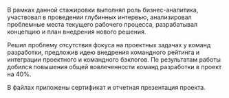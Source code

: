 В рамках данной стажировки выполнял роль бизнес-аналитика, участвовал в проведении глубинных интервью, анализировал проблемные места текущего рабочего процесса, разрабатывал концепцию и план внедрения нового решения. 

Решил проблему отсутствия фокуса на проектных задачах у команд разработки, предложив идею внедрения командного рейтинга и интеграции проектного и командного бэклогов. По результатам работы добился повышения общей вовлеченности команд разработки в проект на 40%.

В файлах приложены сертификат и отчетная презентация проекта.
